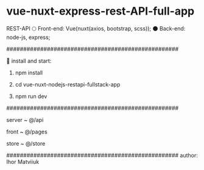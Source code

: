 # vue-nuxt-express-rest-API-full-app
REST-API 
🌕 Front-end: Vue(nuxt(axios, bootstrap, scss));
🌑 Back-end: node-js, express;

###################################################

🐢 install and start:

1. npm install

2. cd vue-nuxt-nodejs-restapi-fullstack-app

3. npm run dev 

###################################################

server ~ @/api

front ~ @/pages

store ~ @/store

###################################################
                     author: 
                  Ihor Matviiuk
